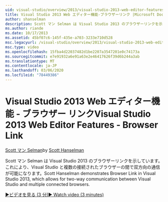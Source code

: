 ```yaml
---
uid: visual-studio/overview/2013/visual-studio-2013-web-editor-features-browser-link
title: Visual Studio 2013 Web エディター機能-ブラウザーリンク |Microsoft Docs
author: shanselman
description: Scott マン Selman は Visual Studio 2013 のブラウザーリンクを示しています。これにより、Visual Studio と複数の接続されたブラウザーの間で双方向の通信が可能になります...
ms.author: riande
ms.date: 10/17/2013
ms.assetid: 45bf07c6-145f-435e-a703-3233e710d528
msc.legacyurl: /visual-studio/overview/2013/visual-studio-2013-web-editor-features-browser-link
msc.type: video
ms.openlocfilehash: 15fba4d22037482d1be2207a3547201e0c74173a
ms.sourcegitcommit: e7e91932a6e91a63e2e46417626f39d6b244a3ab
ms.translationtype: MT
ms.contentlocale: ja-JP
ms.lasthandoff: 03/06/2020
ms.locfileid: "78449386"
---
```

# <a name="visual-studio-2013-web-editor-features---browser-link"></a><span data-ttu-id="5b1af-103">Visual Studio 2013 Web エディター機能 - ブラウザー リンク</span><span class="sxs-lookup"><span data-stu-id="5b1af-103">Visual Studio 2013 Web Editor Features - Browser Link</span></span>

<span data-ttu-id="5b1af-104">[Scott マン Selman](https://github.com/shanselman)</span><span class="sxs-lookup"><span data-stu-id="5b1af-104">by [Scott Hanselman](https://github.com/shanselman)</span></span>

<span data-ttu-id="5b1af-105">Scott マン Selman は Visual Studio 2013 のブラウザーリンクを示しています。これにより、Visual Studio と複数の接続されたブラウザーの間で双方向の通信が可能になります。</span><span class="sxs-lookup"><span data-stu-id="5b1af-105">Scott Hanselman demonstrates Browser Link in Visual Studio 2013, which allows for two-way communication between Visual Studio and multiple connected browsers.</span></span>

[<span data-ttu-id="5b1af-106">&#9654;ビデオを見る (3 分)</span><span class="sxs-lookup"><span data-stu-id="5b1af-106">&#9654; Watch video (3 minutes)</span></span>](https://channel9.msdn.com/Blogs/ASP-NET-Site-Videos/visual-studio-2013-web-editor-features-browser-link)
